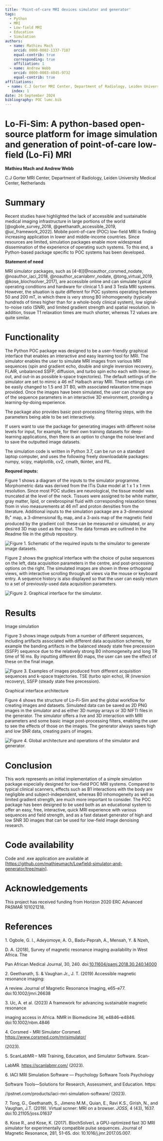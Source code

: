 ```yaml
---
title: 'Point-of-care MRI devices simulator and generator'
tags:
  - Python
  - MRI
  - Low-field MRI
  - Education
  - Simulation
authors:
  - name: Mathieu Mach
    orcid: 0000-0002-1337-7187
    equal-contrib: true
    corresponding: true
    affiliation: 1
  - name: Andrew Webb
    orcid: 0000-0003-4045-9732
    equal-contrib: true
affiliations:
 - name: C.J Gorter MRI Center, Department of Radiology, Leiden University Medical Center, Netherlands
   index: 1
date: 24 September 2024
bibliography: POC lumc.bib
---
```


# Lo-Fi-Sim: A python-based open-source platform for image simulation and generation of point-of-care low-field (Lo-Fi) MRI

**Mathieu Mach and Andrew Webb**

C.J Gorter MRI Center, Department of Radiology, Leiden University Medical Center, Netherlands

# Summary

Recent studies have highlighted the lack of accessible and sustainable medical imaging infrastructure in large portions of the world [@ogbole_survey_2018, @geethanath_accessible_2019, @uc_framework_2022]. Mobile point-of-care (POC) low-field MRI is finding increasing application in lower and middle-income countries. Since resources are limited, simulation packages enable more widespread dissemination of the experience of operating such systems. To this end, a Python-based package specific to POC systems has been developed.

**Statement of need**

MRI simulator packages, such as [4–8][@noauthor_corsmed_nodate, @noauthor_iaci_2018, @noauthor_scanlabmr_nodate, @tong_virtual_2019, @kose_blochsolver_2017], are accessible online and can simulate typical operating conditions and hardware for clinical 1.5 and 3 Tesla MRI systems. However, the situation is quite different for POC systems operating between 50 and 200 mT, in which there is very strong B0 inhomogeneity (typically hundreds of times higher than for a whole-body clinical system), low signal-to-noise ratio (SNR), and limited gradient strength and spatial resolution. In addition, tissue T1 relaxation times are much shorter, whereas T2 values are quite similar.

# Functionality

The Python POC package was designed to be a user-friendly graphical interface that enables an interactive and easy learning tool for MRI. The simulator enables the user to simulate MRI images from various MRI sequences (spin and gradient echo, double and single inversion recovery, FLAIR, unbalanced SSFP, diffusion, and turbo spin echo each with linear, in-out, and out-in as possible k-space trajectories). The default settings of the simulator are set to mimic a 46 mT Halbach array MRI. These settings can be easily changed to 1.5 and 3T B0, with associated relaxation time maps provided. Once the images have been simulated, the user can change any of the sequence parameters in an interactive 3D environment, providing a learning-by-doing experience.

The package also provides basic post-processing filtering steps, with the parameters being able to be set interactively.

If users want to use the package for generating images with different noise levels for input, for example, for their own training datasets for deep-learning applications, then there is an option to change the noise level and to save the outputted image datasets.

The simulation code is written in Python 3.7, can be run on a standard laptop computer, and uses the following freely downloadable packages: numpy, scipy, matplotlib, cv2, cmath, tkinter, and PIL.

**Requred inputs:**

Figure 1 shows a diagram of the inputs to the simulator programme. Morphometric data was derived from the ITis Duke model at 1 x 1 x 1 mm resolution. Since most POC studies are neurological, the tissue model was truncated at the level of the neck. Tissues were assigned to be white matter, gray matter, lipid, or cerebrospinal fluid with corresponding relaxation times from in vivo measurements at 46 mT and proton densities from the literature. Additional inputs to the simulation package are a 3-dimensional B<sub>1</sub><sup>+</sup> map, a 3-dimensional B<sub>0</sub> map, and a 3-axis map of the magnetic field produced by the gradient coil: these can be measured or simulated, or any desired 3D map used as the input. The data formats are outlined in the Readme file in the github repository.


![Figure 1. Schematic of the required inputs to the simulator to generate image datasets.](Fig1.JPG)

Figure 2 shows the graphical interface with the choice of pulse sequences on the left, data acquisition parameters in the centre, and post-processing options on the right. The simulated images are shown in three orthogonal views, with interactive scrolling through all views via the mouse or keyboard entry. A sequence history is also displayed so that the user can easily return to a set of previously-used data acquisition parameters.

![Figure 2. Graphical interface for the simulator.](Fig2.jpg)

# Results

Image simulation

Figure 3 shows image outputs from a number of different sequences, including artifacts associated with different data acquisition schemes, for example the banding artifacts in the balanced steady state free precession (SSFP) sequence due to the relatively strong B0 inhomogeneity and long TR time of 16 ms. By inputting different B0 maps, the user can see the effect of these on the final image.

![Figure 3. Examples of images produced from different acquisition sequences and k-space trajectories. TSE (turbo spin echo), IR (inversion recovery), SSFP (steady state free precession).](Fig3.JPG)

Graphical interface architecture

Figure 4 shows the structure of Lo-Fi-Sim and the global workflow for creating images and datasets. Simulated data can be saved as 2D PNG images in the simulator and as either 3D numpy arrays or 3D NIFTI files in the generator. The simulator offers a live and 3D interaction with MRI parameters and some basic image post-processing filters, enabling the user to see the effects of those on the images. The generator always saves high and low SNR data, creating pairs of images.

![Figure 4. Global architecture and operations of the simulator and generator.](Fig4.JPG)

# Conclusion

This work represents an initial implementation of a simple simulation package especially designed for low-field POC MRI systems. Compared to typical clinical scanners, effects such as B1 interactions with the body are negligible and subject-independent, whereas B0 inhomogeneity as well as limited gradient strength, are much more important to consider. The POC package has been designed to be used both as an educational system to offer an easy, free, interactive, quick MRI experience with various sequences and field strength, and as a fast dataset generator of high and low SNR 3D images that can be used for low-field image denoising research.

# Code availability

Code and .exe application are available at [https://github.com/mathieumach/Lowfield-simulator-and-generator/tree/main].

# Acknowledgements

This project has received funding from Horizon 2020 ERC Advanced PASMAR 101021218.

# References

1\. Ogbole, G. I., Adeyomoye, A. O., Badu-Peprah, A., Mensah, Y. & Nzeh,

D. A. (2018), Survey of magnetic resonance imaging availability in West Africa. The

Pan African Medical Journal, 30, 240. doi:[10.11604/pamj.2018.30.240.14000](https://doi.org/10.11604%2Fpamj.2018.30.240.14000)

2\. Geethanath, S. & Vaughan Jr., J. T. (2019) Accessible magnetic resonance imaging:

A review. Journal of Magnetic Resonance Imaging, e65-e77. doi:10.1002/jmri.26638

3\. Uc, A. et al. (2023) A framework for advancing sustainable magnetic resonance

imaging access in Africa. NMR in Biomedicine 36, e4846–e4846. doi:10.1002/nbm.4846

4\. Corsmed - MRI Simulator Corsmed. <https://www.corsmed.com/mrisimulator/>

(2023).

5\. ScanLabMR – MRI Training, Education, and Simulator Software. Scan-

LabMR. <https://scanlabmr.com/> (2023).

6\. IACI MRI Simulation Software — Psychology Software Tools Psychology

Software Tools—Solutions for Research, Assessment, and Education. https:

//pstnet.com/products/iaci-mri-simulation-software/ (2023).

7\. Tong, G., Geethanath, S., Jimeno M.M., Quian, E., Ravi K.S., Girish, N., and Vaughan, J.T. (2019). Virtual scnner: MRI on a browser. _JOSS_, 4 (43), 1637. doi:10.21105/joss.01637

8\. Kose R., and Kose, K. (2017). BlochSolverL a GPU-optimized fast 3D MRI simulator for experimentally compatible pulse sequences. Journal of Magnetic Resonance, 281, 51-65. doi: 10.1016/j.jmr.2017.05.007.
